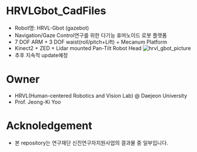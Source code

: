 # HRVLGbot_CadFiles
- Robot명: HRVL-Gbot (gazebot)
- Navigation/Gaze Control연구를 위한 다기능 휴머노이드 로봇 플랫폼
- 7 DOF ARM + 3 DOF waist(roll/pitch+Lift) + Mecanum Platform
- Kinect2 + ZED + Lidar mounted Pan-Tilt Robot Head
![hrvl_gbot_picture](https://user-images.githubusercontent.com/29231446/59944034-bdb4d800-949e-11e9-9137-ae9d8b1f9bb7.png)
- 추후 지속적 update예정

# Owner
- HRVL(Human-centered Robotics and Vision Lab) @ Daejeon University
- Prof. Jeong-Ki Yoo

# Acknoledgement
- 본 repository는 연구재단 신진연구자지원사업의 결과물 중 일부입니다.
